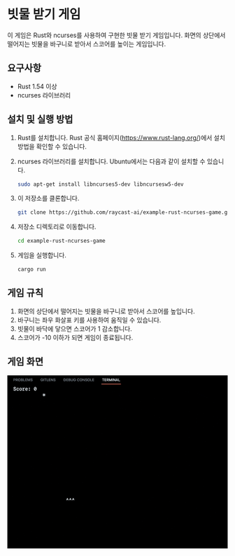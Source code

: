# 빗물 받기 게임

이 게임은 Rust와 ncurses를 사용하여 구현한 빗물 받기 게임입니다. 화면의 상단에서 떨어지는 빗물을 바구니로 받아서 스코어를 높이는 게임입니다.

## 요구사항

-  Rust 1.54 이상
-  ncurses 라이브러리

## 설치 및 실행 방법

1. Rust를 설치합니다. Rust 공식 홈페이지(https://www.rust-lang.org/)에서 설치 방법을 확인할 수 있습니다.
2. ncurses 라이브러리를 설치합니다. Ubuntu에서는 다음과 같이 설치할 수 있습니다.

   ```bash
   sudo apt-get install libncurses5-dev libncursesw5-dev
   ```

3. 이 저장소를 클론합니다.

   ```bash
   git clone https://github.com/raycast-ai/example-rust-ncurses-game.git
   ```

4. 저장소 디렉토리로 이동합니다.

   ```bash
   cd example-rust-ncurses-game
   ```

5. 게임을 실행합니다.

   ```bash
   cargo run
   ```

## 게임 규칙

1. 화면의 상단에서 떨어지는 빗물을 바구니로 받아서 스코어를 높입니다.
2. 바구니는 좌우 화살표 키를 사용하여 움직일 수 있습니다.
3. 빗물이 바닥에 닿으면 스코어가 1 감소합니다.
4. 스코어가 -10 이하가 되면 게임이 종료됩니다.

## 게임 화면
![game_screen](./demo.gif)